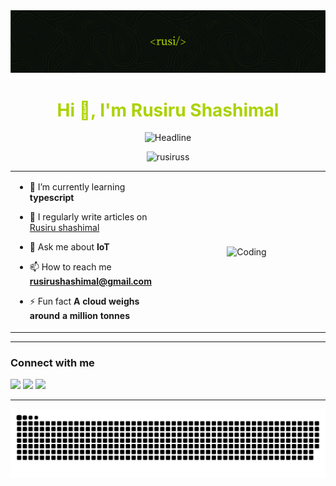 <img src="https://github.com/rusiruss/rusiruss/blob/main/cover3.png" alt="rusiruss" />
<h1 align="center" style="color:rgb(170, 210, 0);">Hi 👋, I'm Rusiru Shashimal</h1>
<div align=center>
        <img src="https://readme-typing-svg.herokuapp.com?color=%236FDA44&size=25&center=true&vCenter=true&width=800&height=50&lines=IoT+and+Embedded+Systems+Developer;Computer+Science+Student;Frontend+Developer;Passionate+about+Robotics+and+Machine+Learning" alt="Headline" />
    </div> 

<p align="center"> <img src="https://komarev.com/ghpvc/?username=rusiruss&label=Profile%20views&color=0e75b6&style=flat" alt="rusiruss" /> </p>

<table align="center">
<tr border="none">
<td width="50%" align="left">
  
- 🌱 I’m currently learning **typescript**

- 📝 I regularly write articles on [Rusiru shashimal](https://medium.com/@rusiruss)

- 💬 Ask me about **IoT**

- 📫 How to reach me **rusirushashimal@gmail.com**

- ⚡ Fun fact **A cloud weighs around a million tonnes**

</td>
<td width="50%" align="center">

  <img align="center" alt="Coding" width="350" src="https://octodex.github.com/images/yogitocat.png">
  </td>
</tr>
</table>

---
<!--- statistics -->



<h3 align="left">Connect with me</h3>
<dev align="left">

[<img  src="https://img.shields.io/badge/Twitter-1DA1F2?&logo=twitter&logoColor=white"/>](https://twitter.com/Rusirushamal)
[<img src="https://img.shields.io/badge/LinkedIn-0077B5?&logo=linkedin&logoColor=white"/>](https://www.linkedin.com/in/rusiruss)
[<img src="https://img.shields.io/badge/medium-FFA500?&logo=medium&logoColor=white"/>](https://medium.com/@rusiruss)

</dev>

---

<!--- snake -->
<div align="center">
  <img  src="https://github.com/1999AZZAR/1999AZZAR/blob/readme/resources/grid-snake.svg"
       alt="snake" /></a>
</div>
